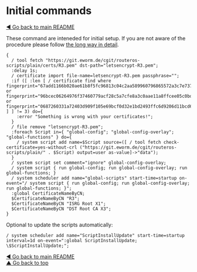 # Initial commands

[◀ Go back to main README](./)

These command are inteneded for initial setup. If you are not aware of the procedure please follow [the long way in detail](./#the-long-way-in-detail).

```text
{
  / tool fetch "https://git.eworm.de/cgit/routeros-scripts/plain/certs/R3.pem" dst-path="letsencrypt-R3.pem";
  :delay 1s;
  / certificate import file-name=letsencrypt-R3.pem passphrase="";
  :if ([ :len [ / certificate find where fingerprint="67add1166b020ae61b8f5fc96813c04c2aa589960796865572a3c7e737613dfd" or fingerprint="96bcec06264976f37460779acf28c5a7cfe8a3c0aae11a8ffcee05c0bddf08c6" or fingerprint="0687260331a72403d909f105e69bcf0d32e1bd2493ffc6d9206d11bcd6770739" ] ] != 3) do={
    :error "Something is wrong with your certificates!";
  }
  / file remove "letsencrypt-R3.pem";
  :foreach Script in={ "global-config"; "global-config-overlay"; "global-functions" } do={
    / system script add name=$Script source=([ / tool fetch check-certificate=yes-without-crl ("https://git.eworm.de/cgit/routeros-scripts/plain/" . $Script) output=user as-value]->"data");
  }
  / system script set comment="ignore" global-config-overlay;
  / system script { run global-config; run global-config-overlay; run global-functions; }
  / system scheduler add name="global-scripts" start-time=startup on-event="/ system script { run global-config; run global-config-overlay; run global-functions; }";
  :global CertificateNameByCN;
  $CertificateNameByCN "R3";
  $CertificateNameByCN "ISRG Root X1";
  $CertificateNameByCN "DST Root CA X3";
}
```

Optional to update the scripts automatically:

```text
/ system scheduler add name="ScriptInstallUpdate" start-time=startup interval=1d on-event=":global ScriptInstallUpdate; \$ScriptInstallUpdate;";
```

[◀ Go back to main README](./)  
[▲ Go back to top](initial-commands.md#top)

